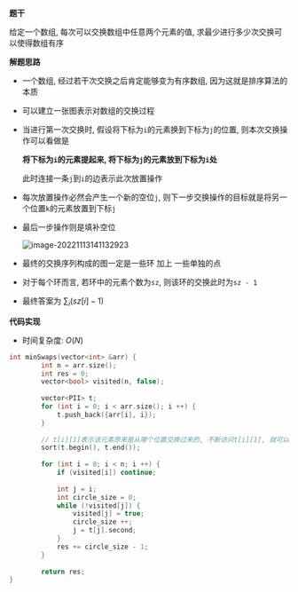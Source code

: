**题干**

给定一个数组, 每次可以交换数组中任意两个元素的值, 求最少进行多少次交换可以使得数组有序





**解题思路**

- 一个数组, 经过若干次交换之后肯定能够变为有序数组, 因为这就是排序算法的本质

- 可以建立一张图表示对数组的交换过程

- 当进行第一次交换时, 假设将下标为`i`的元素换到下标为`j`的位置, 则本次交换操作可以看做是

  **将下标为`i`的元素提起来, 将下标为`j`的元素放到下标为`i`处**

  此时连接一条`j`到`i`的边表示此次放置操作

- 每次放置操作必然会产生一个新的空位`j`, 则下一步交换操作的目标就是将另一个位置`k`的元素放置到下标`j`

- 最后一步操作则是填补空位

  ![image-20221113141132923](D:/Typora/pics/image-20221113141132923.png)



- 最终的交换序列构成的图一定是一些环 加上 一些单独的点
- 对于每个环而言, 若环中的元素个数为`sz`, 则该环的交换此时为`sz - 1`
- 最终答案为 $\sum_i (sz[i] - 1)$



**代码实现**

- 时间复杂度: $O(N)$

```cc
int minSwaps(vector<int> &arr) {
        int n = arr.size();
        int res = 0;
        vector<bool> visited(n, false);
        
        vector<PII> t;
        for (int i = 0; i < arr.size(); i ++) {
            t.push_back({arr[i], i});
        }
        
        // t[i][1]表示该元素原来是从哪个位置交换过来的, 不断访问t[i][1], 就可以遍历到环中的所有元素
        sort(t.begin(), t.end());
        
        for (int i = 0; i < n; i ++) {
            if (visited[i]) continue;
            
            int j = i;
            int circle_size = 0;
            while (!visited[j]) {
                visited[j] = true;
                circle_size ++;
                j = t[j].second;
            }
            res += circle_size - 1;
        }
    
        return res;
}
```

